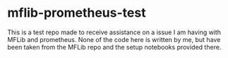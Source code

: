 # mflib-prometheus-test


This is a test repo made to receive assistance on a issue I am having with MFLib and prometheus. None of the code here is written by me, but have been taken from the MFLib repo and the setup notebooks provided there.
